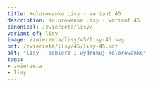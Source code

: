 ```yaml
---
title: Kolorowanka Lisy - wariant 45
description: Kolorowanka Lisy - wariant 45
canonical: /zwierzeta/lisy/
variant_of: lisy
image: /zwierzeta/lisy/45/lisy-45.svg
pdf: /zwierzeta/lisy/45/lisy-45.pdf
alt: "lisy – pobierz i wydrukuj kolorowankę"
tags:
- zwierzeta
- lisy
---
```

